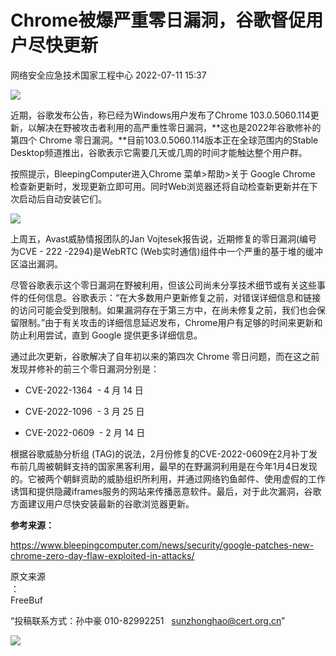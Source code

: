 #  Chrome被爆严重零日漏洞，谷歌督促用户尽快更新   
 网络安全应急技术国家工程中心   2022-07-11 15:37  
  
![](https://mmbiz.qpic.cn/mmbiz_jpg/GoUrACT176mSfYkK2yRmZet9NxFAXLbSHTmCicQ0fpLfQnWO7RIWv7GwVI5kXpktGYEeiaSUu8LyOPdfFndKiaZqg/640?wx_fmt=jpeg "")  
  
近期，谷歌发布公告，称已经为Windows用户发布了Chrome 103.0.5060.114更新，以解决在野被攻击者利用的高严重性零日漏洞，**这也是2022年谷歌修补的第四个 Chrome 零日漏洞。**目前103.0.5060.114版本正在全球范围内的Stable Desktop频道推出，谷歌表示它需要几天或几周的时间才能触达整个用户群。  
  
按照提示，BleepingComputer进入Chrome 菜单>帮助>关于 Google Chrome 检查新更新时，发现更新立即可用。同时Web浏览器还将自动检查新更新并在下次启动后自动安装它们。  
  
![](https://mmbiz.qpic.cn/mmbiz_jpg/GoUrACT176mSfYkK2yRmZet9NxFAXLbS2lnErD1MeVn756xJacggS8EQCou1w8HkpocoSZXJY6zj5Mib8lqibISg/640?wx_fmt=jpeg "")  
  
上周五，Avast威胁情报团队的Jan Vojtesek报告说，近期修复的零日漏洞(编号为CVE - 222 -2294)是WebRTC (Web实时通信)组件中一个严重的基于堆的缓冲区溢出漏洞。  
  
尽管谷歌表示这个零日漏洞在野被利用，但该公司尚未分享技术细节或有关这些事件的任何信息。谷歌表示：“在大多数用户更新修复之前，对错误详细信息和链接的访问可能会受到限制。如果漏洞存在于第三方中，在尚未修复之前，我们也会保留限制。”由于有关攻击的详细信息延迟发布，Chrome用户有足够的时间来更新和防止利用尝试，直到 Google 提供更多详细信息。  
  
通过此次更新，谷歌解决了自年初以来的第四次 Chrome 零日问题，而在这之前发现并修补的前三个零日漏洞分别是：  
- CVE-2022-1364  - 4 月 14 日  
  
- CVE-2022-1096  - 3 月 25 日  
  
- CVE-2022-0609  - 2 月 14 日  
  
根据谷歌威胁分析组 (TAG)的说法，2月份修复的CVE-2022-0609在2月补丁发布前几周被朝鲜支持的国家黑客利用，最早的在野漏洞利用是在今年1月4日发现的。它被两个朝鲜资助的威胁组织所利用，并通过网络钓鱼邮件、使用虚假的工作诱饵和提供隐藏iframes服务的网站来传播恶意软件。最后，对于此次漏洞，谷歌方面建议用户尽快安装最新的谷歌浏览器更新。  
  
**参考来源：**  
  
https://www.bleepingcomputer.com/news/security/google-patches-new-chrome-zero-day-flaw-exploited-in-attacks/  
  
  
  
原文来源  
：  
FreeBuf  
  
“投稿联系方式：孙中豪 010-82992251   sunzhonghao@cert.org.cn”  
  
![](https://mmbiz.qpic.cn/mmbiz_jpg/GoUrACT176njVOPvfib4X3jQ6GIHLtX8SSDvbpmcpr4uu3X7ELG7PDjdaLVeq4Er02ZoicTPvxrC6KCVH3bssUVw/640?wx_fmt=jpeg&wxfrom=5&wx_lazy=1&wx_co=1 "")  
